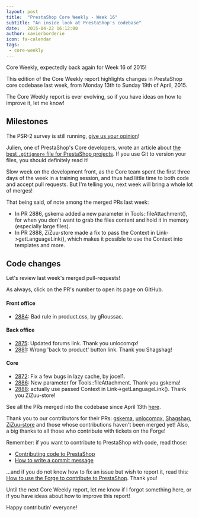 ```yaml
---
layout: post
title:  "PrestaShop Core Weekly - Week 16"
subtitle: "An inside look at PrestaShop's codebase"
date:   2015-04-22 16:12:00
author: xavierborderie
icon: fa-calendar
tags:
 - core-weekly
---
```


Core Weekly, expectedly back again for Week 16 of 2015!

This edition of the Core Weekly report highlights changes in PrestaShop core codebase last week, from Monday 13th to Sunday 19th of April, 2015.

The Core Weekly report is ever evolving, so if you have ideas on how to improve it, let me know!

## Milestones

The PSR-2 survey is still running, [give us your opinion](https://www.prestashop.com/forums/topic/434831-psr2-development-norm-for-prestashop/)!

Julien, one of PrestaShop's Core developers, wrote an article about [the best `.gitignore` file for PrestaShop projects](http://build.prestashop.com/howtos/misc/prestashop-perfect-gitignore/). If you use Git to version your files, you should definitely read it!

Slow week on the development front, as the Core team spent the first three days of the week in a training session, and thus had little time to both code and accept pull requests.
But I'm telling you, next week will bring a whole lot of merges!

That being said, of note among the merged PRs last week:

 * In PR 2886, gskema added a new parameter in Tools::fileAttachment(), for when you don't want to grab the files content and hold it in memory (especially large files).
 * In PR 2888, ZiZuu-store made a fix to pass the Context in Link->getLanguageLink(), which makes it possible to use the Context into templates and more.


## Code changes

Let's review last week's merged pull-requests!

As always, click on the PR's number to open its page on GitHub.

 
#### Front office

 * [2884](https://github.com/PrestaShop/PrestaShop/pull/2884): Bad rule in product.css, by gRoussac.
 
#### Back office

 * [2875](https://github.com/PrestaShop/PrestaShop/pull/2875): Updated forums link. Thank you unlocomqx!
 * [2881](https://github.com/PrestaShop/PrestaShop/pull/2881): Wrong 'back to product' button link. Thank you Shagshag!
 
#### Core

 * [2872](https://github.com/PrestaShop/PrestaShop/pull/2872): Fix a few bugs in lazy cache, by jocel1.
 * [2886](https://github.com/PrestaShop/PrestaShop/pull/2886): New parameter for Tools::fileAttachment. Thank you gskema!
 * [2888](https://github.com/PrestaShop/PrestaShop/pull/2888): actually use passed Context in Link->getLanguageLink(). Thank you ZiZuu-store!
 

See all the PRs merged into the codebase since April 13th [here](https://github.com/PrestaShop/PrestaShop/pulls?page=2&pulls_only=true&q=is%3Apr+merged%3A%3E2015-04-13+is%3Aclosed+sort%3Aupdated&utf8=%E2%9C%93).

Thank you to our contributors for their PRs: [gskema](https://github.com/gskema), [unlocomqx](https://github.com/unlocomqx), [Shagshag](https://github.com/Shagshag), [ZiZuu-store](https://github.com/ZiZuu-store) and those whose contributions haven't been merged yet! Also, a big thanks to all those who contribute with tickets on the Forge!

Remember: if you want to contribute to PrestaShop with code, read those:

 * [Contributing code to PrestaShop](http://doc.prestashop.com/display/PS16/Contributing+code+to+PrestaShop)
 * [How to write a commit message](http://doc.prestashop.com/display/PS16/How+to+write+a+commit+message)

...and if you do not know how to fix an issue but wish to report it, read this: [How to use the Forge to contribute to PrestaShop](http://doc.prestashop.com/display/PS16/How+to+use+the+Forge+to+contribute+to+PrestaShop). Thank you!

Until the next Core Weekly report, let me know if I forgot something here, or if you have ideas about how to improve this report!

Happy contributin' everyone!
